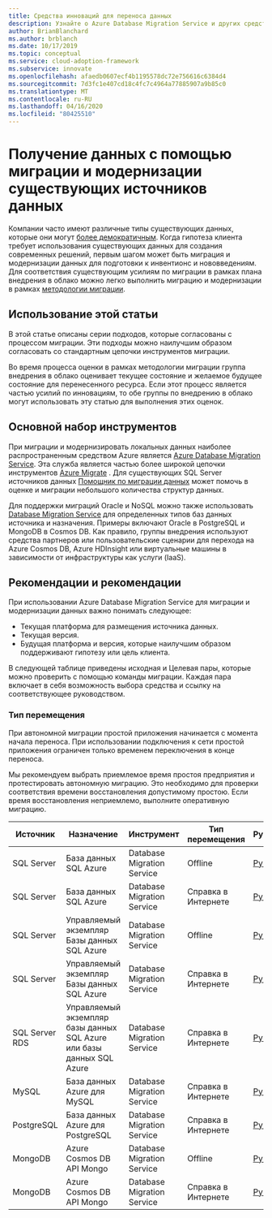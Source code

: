 ```yaml
---
title: Средства инноваций для переноса данных
description: Узнайте о Azure Database Migration Service и других средствах, которые выполняют миграцию и модернизировать данные для подготовки к облачным инвентионс и новшествам.
author: BrianBlanchard
ms.author: brblanch
ms.date: 10/17/2019
ms.topic: conceptual
ms.service: cloud-adoption-framework
ms.subservice: innovate
ms.openlocfilehash: afaedb0607ecf4b1195578dc72e756616c6384d4
ms.sourcegitcommit: 7d3fc1e407cd18c4fc7c4964a77885907a9b85c0
ms.translationtype: MT
ms.contentlocale: ru-RU
ms.lasthandoff: 04/16/2020
ms.locfileid: "80425510"
---
```

# <a name="collect-data-through-the-migration-and-modernization-of-existing-data-sources"></a>Получение данных с помощью миграции и модернизации существующих источников данных

Компании часто имеют различные типы существующих данных, которые они могут [более демократичным](../considerations/data.md). Когда гипотеза клиента требует использования существующих данных для создания современных решений, первым шагом может быть миграция и модернизации данных для подготовки к инвентионс и нововведениям. Для соответствия существующим усилиям по миграции в рамках плана внедрения в облако можно легко выполнить миграцию и модернизации в рамках [методологии миграции](../../migrate/index.md).

## <a name="use-of-this-article"></a>Использование этой статьи

В этой статье описаны серии подходов, которые согласованы с процессом миграции. Эти подходы можно наилучшим образом согласовать со стандартным цепочки инструментов миграции.

Во время процесса оценки в рамках методологии миграции группа внедрения в облако оценивает текущее состояние и желаемое будущее состояние для перенесенного ресурса. Если этот процесс является частью усилий по инновациям, то обе группы по внедрению в облако могут использовать эту статью для выполнения этих оценок.

## <a name="primary-toolset"></a>Основной набор инструментов

При миграции и модернизировать локальных данных наиболее распространенным средством Azure является [Azure Database Migration Service](https://docs.microsoft.com/azure/dms). Эта служба является частью более широкой цепочки инструментов [Azure Migrate](https://docs.microsoft.com/azure/migrate/migrate-services-overview) . Для существующих SQL Server источников данных [Помощник по миграции данных](https://docs.microsoft.com/sql/dma/dma-overview) может помочь в оценке и миграции небольшого количества структур данных.

Для поддержки миграций Oracle и NoSQL можно также использовать [Database Migration Service](https://docs.microsoft.com/azure/dms) для определенных типов баз данных источника и назначения. Примеры включают Oracle в PostgreSQL и MongoDB в Cosmos DB. Как правило, группы внедрения используют средства партнеров или пользовательские сценарии для перехода на Azure Cosmos DB, Azure HDInsight или виртуальные машины в зависимости от инфраструктуры как услуги (IaaS).

## <a name="considerations-and-guidance"></a>Рекомендации и рекомендации

При использовании Azure Database Migration Service для миграции и модернизации данных важно понимать следующее:

- Текущая платформа для размещения источника данных.
- Текущая версия.
- Будущая платформа и версия, которые наилучшим образом поддерживают гипотезу или цель клиента.

В следующей таблице приведены исходная и Целевая пары, которые можно проверить с помощью команды миграции. Каждая пара включает в себя возможность выбора средства и ссылку на соответствующее руководством.

### <a name="migration-type"></a>Тип перемещения

При автономной миграции простой приложения начинается с момента начала переноса. При использовании подключения к сети простой приложения ограничен только временем переключения в конце переноса.

Мы рекомендуем выбрать приемлемое время простоя предприятия и протестировать автономную миграцию. Это необходимо для проверки соответствия времени восстановления допустимому простою. Если время восстановления неприемлемо, выполните оперативную миграцию.

|Источник  |Назначение  |Инструмент  |Тип перемещения  |Руководство  |
|---------|---------|---------|---------|---------|
|SQL Server|База данных SQL Azure|Database Migration Service|Offline|[Руководство](https://docs.microsoft.com/azure/dms/tutorial-sql-server-to-azure-sql)|
|SQL Server|База данных SQL Azure|Database Migration Service|Справка в Интернете|[Руководство](https://docs.microsoft.com/azure/dms/tutorial-sql-server-azure-sql-online)|
|SQL Server|Управляемый экземпляр Базы данных SQL Azure|Database Migration Service|Offline|[Руководство](https://docs.microsoft.com/azure/dms/tutorial-sql-server-to-managed-instance)|
|SQL Server|Управляемый экземпляр Базы данных SQL Azure|Database Migration Service|Справка в Интернете|[Руководство](https://docs.microsoft.com/azure/dms/tutorial-sql-server-managed-instance-online)|
|SQL Server RDS|Управляемый экземпляр базы данных SQL Azure или базы данных SQL Azure|Database Migration Service|Справка в Интернете|[Руководство](https://docs.microsoft.com/azure/dms/tutorial-rds-sql-server-azure-sql-and-managed-instance-online)|
|MySQL|База данных Azure для MySQL|Database Migration Service|Справка в Интернете|[Руководство](https://docs.microsoft.com/azure/dms/tutorial-mysql-azure-mysql-online)|
|PostgreSQL|База данных Azure для PostgreSQL|Database Migration Service|Справка в Интернете|[Руководство](https://docs.microsoft.com/azure/dms/tutorial-postgresql-azure-postgresql-online)|
|MongoDB|Azure Cosmos DB API Mongo|Database Migration Service|Offline|[Руководство](https://docs.microsoft.com/azure/dms/tutorial-mongodb-cosmos-db)|
|MongoDB|Azure Cosmos DB API Mongo|Database Migration Service|Справка в Интернете|[Руководство](https://docs.microsoft.com/azure/dms/tutorial-mongodb-cosmos-db-online)|
